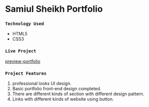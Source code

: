 # Samiul Sheikh Portfolio

### `Technology Used`
- HTML5
- CSS3
### `Live Project`

[preview-portfolio](https://samiul-sheikh.github.io/samiul-sheikh-portfolio/)

### `Project Features`
1. professional looks UI design.
2. Basic portfolio front-end design completed.
3. There are different kinds of section with different design pattern.
4. Links with different kinds of website using button.